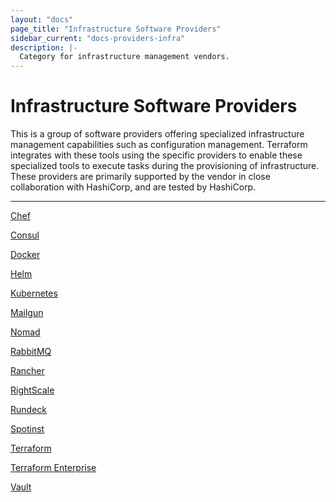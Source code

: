 ```yaml
---
layout: "docs"
page_title: "Infrastructure Software Providers"
sidebar_current: "docs-providers-infra"
description: |-
  Category for infrastructure management vendors.
---
```


# Infrastructure Software Providers

This is a group of software providers offering specialized infrastructure
management capabilities such as configuration management. Terraform integrates
with these tools using the specific providers to enable these specialized tools
to execute tasks during the provisioning of infrastructure.  These providers
are primarily supported by the vendor in close collaboration with HashiCorp,
and are tested by HashiCorp.

---

[Chef](/docs/providers/chef/index.html)

[Consul](/docs/providers/consul/index.html)

[Docker](/docs/providers/docker/index.html)

[Helm](/docs/providers/helm/index.html)

[Kubernetes](/docs/providers/kubernetes/index.html)

[Mailgun](/docs/providers/mailgun/index.html)

[Nomad](/docs/providers/nomad/index.html)

[RabbitMQ](/docs/providers/rabbitmq/index.html)

[Rancher](/docs/providers/rancher/index.html)

[RightScale](/docs/providers/rightscale/index.html)

[Rundeck](/docs/providers/rundeck/index.html)

[Spotinst](/docs/providers/spotinst/index.html)

[Terraform](/docs/providers/terraform/index.html)

[Terraform Enterprise](/docs/providers/tfe/index.html)

[Vault](/docs/providers/vault/index.html)
